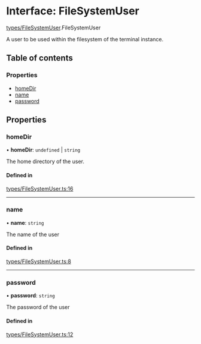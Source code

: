 # Interface: FileSystemUser

[types/FileSystemUser](../wiki/types.FileSystemUser).FileSystemUser

A user to be used within the filesystem of the terminal instance.

## Table of contents

### Properties

- [homeDir](../wiki/types.FileSystemUser.FileSystemUser#homedir)
- [name](../wiki/types.FileSystemUser.FileSystemUser#name)
- [password](../wiki/types.FileSystemUser.FileSystemUser#password)

## Properties

### homeDir

• **homeDir**: `undefined` \| `string`

The home directory of the user.

#### Defined in

[types/FileSystemUser.ts:16](https://github.com/LucEnden/unix-terminal-emulator/blob/f00e612/src/types/FileSystemUser.ts#L16)

___

### name

• **name**: `string`

The name of the user

#### Defined in

[types/FileSystemUser.ts:8](https://github.com/LucEnden/unix-terminal-emulator/blob/f00e612/src/types/FileSystemUser.ts#L8)

___

### password

• **password**: `string`

The password of the user

#### Defined in

[types/FileSystemUser.ts:12](https://github.com/LucEnden/unix-terminal-emulator/blob/f00e612/src/types/FileSystemUser.ts#L12)
